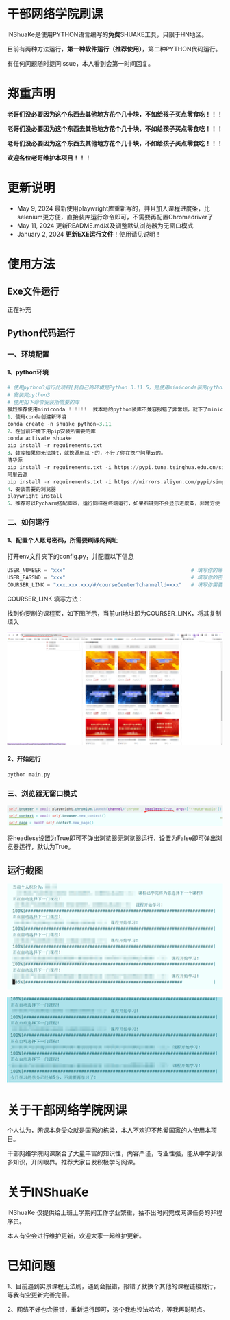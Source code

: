 # 干部网络学院刷课

INShuaKe是使用PYTHON语言编写的**免费**SHUAKE工具，只限于HN地区。

目前有两种方法运行，**第一种软件运行（推荐使用）**，第二种PYTHON代码运行。

有任何问题随时提问Issue，本人看到会第一时间回复。

# 郑重声明

**老哥们没必要因为这个东西去其他地方花个几十块，不如给孩子买点零食吃！！！**

**老哥们没必要因为这个东西去其他地方花个几十块，不如给孩子买点零食吃！！！**

**老哥们没必要因为这个东西去其他地方花个几十块，不如给孩子买点零食吃！！！**

**欢迎各位老哥维护本项目！！！**

# 更新说明

- May 9, 2024 最新使用playwright库重新写的，并且加入课程进度条，比selenium更方便，直接装库运行命令即可，不需要再配置Chromedriver了
- May 11, 2024 更新README.md以及调整默认浏览器为无窗口模式
- January 2, 2024 **更新EXE运行文件**！使用请见说明！

# 使用方法

## Exe文件运行

正在补充

## Python代码运行

### 一、环境配置

#### 1、python环境

```python
# 使用python3运行此项目[我自己的环境是Python 3.11.5，是使用miniconda装的python环境比较方便]
# 安装完python3
# 使用如下命令安装所需要的库
强烈推荐使用miniconda !!!!!!  我本地的python装库不兼容报错了非常烦，就下了miniconda创建了一个新环境，把conda环境变量配好
1、使用conda创建新环境
conda create -n shuake python=3.11
2、在当前环境下用pip安装所需要的库
conda activate shuake
pip install -r requirements.txt
3、装库如果你无法挂t，就换源用以下的，不行了你在换个阿里云的。
清华源
pip install -r requirements.txt -i https://pypi.tuna.tsinghua.edu.cn/simple/ 
阿里云源
pip install -r requirements.txt -i https://mirrors.aliyun.com/pypi/simple/
4、安装需要的浏览器
playwright install
5、推荐可以Pycharm搭配脚本，运行同样在终端运行，如果右键则不会显示进度条，非常方便
```

### 二、如何运行

#### 1、配置个人账号密码，所需要刷课的网址

打开env文件夹下的config.py，并配置以下信息

```python
USER_NUMBER = "xxx"                                         # 填写你的账号xxx
USER_PASSWD = "xxx"                                         # 填写你的密码xxx
COURSER_LINK = "xxx.xxx.xxx/#/courseCenter?channelld=xxx"   # 填写你需要刷课的网址xxx
```

COURSER_LINK 填写方法：

找到你要刷的课程页，如下图所示，当前url地址即为COURSER_LINK，将其复制填入

![image-20231227104626991](./assets/image-20231227104626991.png)

#### 2、开始运行

```python
python main.py
```

### 三、浏览器无窗口模式

![image-20240511093854203](./assets/image-20240511093854203.png)

将headless设置为True即可不弹出浏览器无浏览器运行，设置为False即可弹出浏览器运行，默认为True。

## 运行截图

![image-20240509174326633](./assets/image-20240509174326633.png)

![image-20240509190837212](./assets/image-20240509190837212.png)

# 关于干部网络学院网课

个人认为，网课本身受众就是国家的栋梁，本人不欢迎不热爱国家的人使用本项目。

干部网络学院网课聚合了大量丰富的知识性，内容严谨，专业性强，能从中学到很多知识，开阔眼界。推荐大家自发积极学习网课。

# 关于INShuaKe

INShuaKe 仅提供给上班上学期间工作学业繁重，抽不出时间完成网课任务的非程序员。

本人有空会进行维护更新，欢迎大家一起维护更新。
# 已知问题
1、目前遇到实景课程无法刷，遇到会报错，报错了就换个其他的课程链接就行，等我有空更新完善完善。

2、网络不好也会报错，重新运行即可，这个我也没法哈哈，等我再聪明点。
